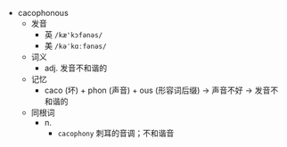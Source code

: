 - cacophonous
  - 发音
    - 英 `/kæ'kɔfənəs/`
    - 美 `/kəˈkɑːfənəs/`
  - 词义
    - adj. 发音不和谐的
  - 记忆
    - caco (坏) + phon (声音) + ous (形容词后缀) → 声音不好 → 发音不和谐的
  - 同根词
    - n.
      - `cacophony` 刺耳的音调；不和谐音
